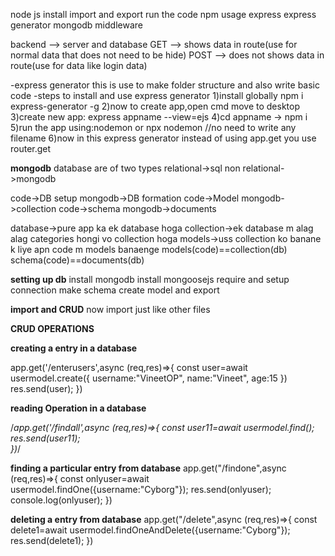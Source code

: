 node js install
import and export 
run the code
npm usage
express 
express generator
mongodb
middleware

backend --> server and database
GET --> shows data in route(use for normal data that does not need to be hide)
POST --> does not shows data in route(use for data like login data)


-express generator
this is use to make folder structure and also write basic code 
-steps to install and use express generator
1)install globally 
    npm i express-generator -g
2)now to create app,open cmd move to desktop
3)create new app: 
    express appname --view=ejs
4)cd appname -> npm i
5)run the app using:nodemon or npx nodemon //no need to write any filename
6)now in this express generator instead of using app.get you use router.get

**mongodb**
database are of two types 
relational->sql
non relational->mongodb

code->DB setup      mongodb->DB formation
code->Model         mongodb->collection
code->schema        mongodb->documents

database->pure app ka ek database hoga
collection->ek database m alag alag categories hongi vo collection hoga
models->uss collection ko banane k liye apn code m models banaenge
models(code)==collection(db)
schema(code)==documents(db)


**setting up db**
install mongodb
install mongoosejs
require and setup connection
make schema 
create model and export

**import and CRUD**
now import just like other files

**CRUD OPERATIONS**

**creating a entry in a database**

app.get('/enterusers',async (req,res)=>{
    const user=await usermodel.create({
        username:"VineetOP",
        name:"Vineet",
        age:15
    })   
    res.send(user);
})

**reading Operation in a database**

/*app.get('/findall',async (req,res)=>{
    const user11=await usermodel.find();
    res.send(user11);    
})*/


**finding a particular entry from database**
app.get("/findone",async (req,res)=>{
    const onlyuser=await usermodel.findOne({username:"Cyborg"});
    res.send(onlyuser);
    console.log(onlyuser);
})


**deleting a entry from database**
app.get("/delete",async (req,res)=>{
    const delete1=await usermodel.findOneAndDelete({username:"Cyborg"});
    res.send(delete1);
})